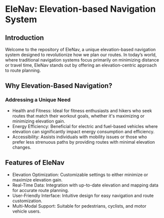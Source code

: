 # EleNav: Elevation-based Navigation System
## Introduction
Welcome to the repository of EleNav, a unique elevation-based navigation system designed to revolutionize how we plan our routes. In today’s world, where traditional navigation systems focus primarily on minimizing distance or travel time, EleNav stands out by offering an elevation-centric approach to route planning.
## Why Elevation-Based Navigation?
### Addressing a Unique Need
- Health and Fitness: Ideal for fitness enthusiasts and hikers who seek routes that match their workout goals, whether it's maximizing or minimizing elevation gain.
- Energy Efficiency: Beneficial for electric and fuel-based vehicles where elevation can significantly impact energy consumption and efficiency.
- Accessibility: Assists individuals with mobility issues or those who prefer less strenuous paths by providing routes with minimal elevation changes.
## Features of EleNav
- Elevation Optimization: Customizable settings to either minimize or maximize elevation gain.
- Real-Time Data: Integration with up-to-date elevation and mapping data for accurate route planning.
- User-Friendly Interface: Intuitive design for easy navigation and route customization.
- Multi-Modal Support: Suitable for pedestrians, cyclists, and motor vehicle users.
